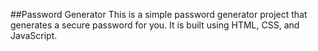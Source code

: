 ##Password Generator
This is a simple password generator project that generates a secure password for you. It is built using HTML, CSS, and JavaScript.
